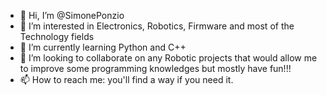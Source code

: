 - 👋 Hi, I’m @SimonePonzio
- 👀 I’m interested in Electronics, Robotics, Firmware and most of the Technology fields
- 🌱 I’m currently learning Python and C++
- 💞️ I’m looking to collaborate on any Robotic projects that would allow me to improve some programming knowledges but mostly have fun!!! 
- 📫 How to reach me: you'll find a way if you need it.

<!---
SimonePonzio/SimonePonzio is a ✨ special ✨ repository because its `README.md` (this file) appears on your GitHub profile.
You can click the Preview link to take a look at your changes.
--->
